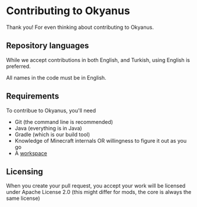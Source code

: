 # Contributing to Okyanus

Thank you! For even thinking about contributing to Okyanus.

## Repository languages

While we accept contributions in both English, and Turkish, using English
is preferred.

All names in the code must be in English.

## Requirements

To contribue to Okyanus, you'll need

- Git (the command line is recommended)
- Java (everything is in Java)
- Gradle (which is our build tool)
- Knowledge of Minecraft internals OR willingness to figure it out as you go
- A [workspace](workspace.md)

## Licensing

When you create your pull request, you accept your work will be licensed under
Apache License 2.0 (this might differ for mods, the core is always the same
license)
